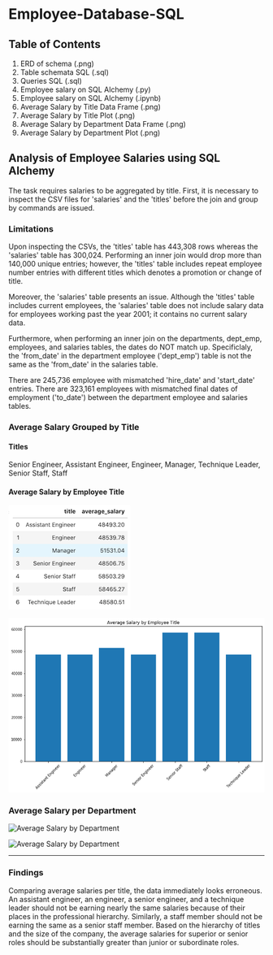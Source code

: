 # Employee-Database-SQL

## Table of Contents

1) ERD of schema (.png)
1) Table schemata SQL (.sql)
1) Queries SQL (.sql)
1) Employee salary on SQL Alchemy (.py)
1) Employee salary on SQL Alchemy (.ipynb)
1) Average Salary by Title Data Frame (.png)
1) Average Salary by Title Plot (.png)
2) Average Salary by Department Data Frame (.png)
3) Average Salary by Department Plot (.png)

## Analysis of Employee Salaries using SQL Alchemy

The task requires salaries to be aggregated by title. First, it is necessary to inspect the CSV files for 'salaries' and the 'titles' before the join and group by commands are issued. 

### Limitations
Upon inspecting the CSVs, the 'titles' table has 443,308 rows whereas the 'salaries' table has 300,024. Performing an inner join would drop more than 140,000 unique entries; however, the 'titles' table includes repeat employee number entries with different titles which denotes a promotion or change of title.

Moreover, the 'salaries' table presents an issue. Although the 'titles' table includes current employees, the 'salaries' table does not include salary data for employees working past the year 2001; it contains no current salary data.

Furthermore, when performing an inner join on the departments, dept_emp, employees, and salaries tables, the dates do NOT match up. Specificlaly, the 'from_date' in the department employee ('dept_emp') table is not the same as the 'from_date' in the salaries table.

There are 245,736 employee with mismatched 'hire_date' and 'start_date' entries. There are 323,161 employees with mismatched final dates of employment ('to_date') between the department employee and salaries tables.



### Average Salary Grouped by Title

#### Titles
Senior Engineer, Assistant Engineer, Engineer, Manager, Technique Leader, Senior Staff, Staff

#### Average Salary by Employee Title
![Average Salary by Title](Average_Salary_by_Title_DF.png)

![Average Salary by Title](Average_Salary_by_Employee_Title.png)


### Average Salary per Department
![Average Salary by Department](https://github.com/vitoperez117/Employee-Database-SQL/Employee_SQL/Average_Salary_by_Department_DF.png?raw=true)

![Average Salary by Department](https://github.com/vitoperez117/Employee-Database-SQL/Employee_SQL/Average_Salary_by_Department.png?raw=true)


--------------------------
### Findings
Comparing average salaries per title, the data immediately looks erroneous. An assistant engineer, an engineer, a senior engineer, and a technique leader should not be earning nearly the same salaries because of their places in the professional hierarchy. Similarly, a staff member should not be earning the same as a senior staff member. Based on the hierarchy of titles and the size of the company, the average salaries for superior or senior roles should be substantially greater than junior or subordinate roles.
